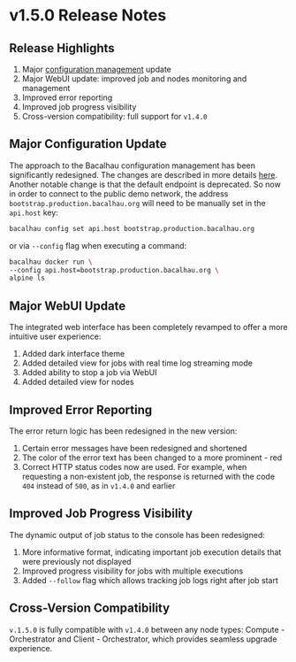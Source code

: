# v1.5.0 Release Notes

## Release Highlights

1. Major [configuration management](../../guides/configuration-management/) update
2. Major WebUI update: improved job and nodes monitoring and management
3. Improved error reporting
4. Improved job progress visibility
5. Cross-version compatibility: full support for `v1.4.0`

## Major Configuration Update

The approach to the Bacalhau configuration management has been significantly redesigned. The changes are described in more details [here](../../guides/configuration-management/). Another notable change is that the default endpoint is deprecated. So now in order to connect to the public demo network, the address `bootstrap.production.bacalhau.org` will need to be manually set in the `api.host` key:

```bash
bacalhau config set api.host bootstrap.production.bacalhau.org
```

or via `--config` flag when executing a command:

```bash
bacalhau docker run \
--config api.host=bootstrap.production.bacalhau.org \
alpine ls
```

## Major WebUI Update

The integrated web interface has been completely revamped to offer a more intuitive user experience:

1. Added dark interface theme
2. Added detailed view for jobs with real time log streaming mode
3. Added ability to stop a job via WebUI
4. Added detailed view for nodes

## Improved Error Reporting

The error return logic has been redesigned in the new version:

1. Certain error messages have been redesigned and shortened
2. The color of the error text has been changed to a more prominent - red
3. Correct HTTP status codes now are used. For example, when requesting a non-existent job, the response is returned with the code `404` instead of `500`, as in `v1.4.0` and earlier

## Improved Job Progress Visibility

The dynamic output of job status to the console has been redesigned:

1. More informative format, indicating important job execution details that were previously not displayed
2. Improved progress visibility for jobs with multiple executions
3. Added `--follow` flag which allows tracking job logs right after job start

## Cross-Version Compatibility

`v.1.5.0` is fully compatible with `v1.4.0` between any node types: Compute - Orchestrator and Client - Orchestrator, which provides seamless upgrade experience.
